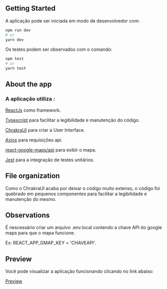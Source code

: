 ## Getting Started

A aplicação pode ser iniciada em modo de desenvolvedor com: 

```bash
npm run dev
# or
yarn dev
```

Os testes podem ser observados com o comando:

```bash
npm test
# or
yarn test
```

## About the app


### A aplicação utiliza : 

[ReactJs](https://pt-br.reactjs.org/) como framework.

[Typescript](https://www.typescriptlang.org/) para facilitar a legibilidade e manutenção do código.

[ChrakraUI](https://chakra-ui.com/) para criar a User Interface.

[Axios](https://github.com/axios/axios) para requisições api.

[react-google-maps/api](https://github.com/JustFly1984/react-google-maps-api) para exibir o mapa.

[Jest](https://jestjs.io/pt-BR/) para a integração de testes unitários.



## File organization

Como o ChrakraUI acaba por deixar o código muito extenso, o código foi quebrado em pequenos componentes para facilitar a legibilidade e manutenção do mesmo.



## Observations

É nescessário criar um arquivo .env.local contendo a chave API do google maps para que o mapa funcione.

Ex: REACT_APP_GMAP_KEY = 'CHAVEAPI'.



## Preview

Você pode visualizar a aplicação funcionando clicando no link abaixo:

[Preview](https://client-list-three.vercel.app/)